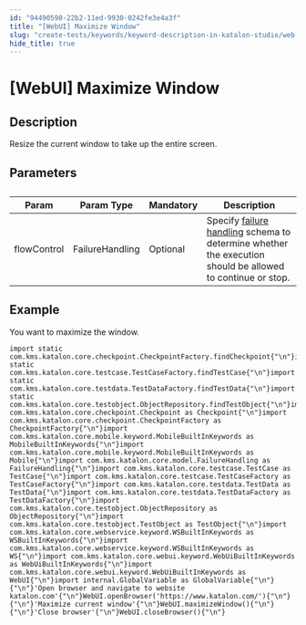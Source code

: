 ```yaml
---
id: "94490590-22b2-11ed-9930-0242fe3e4a3f"
title: "[WebUI] Maximize Window"
slug: "create-tests/keywords/keyword-description-in-katalon-studio/web-ui-keywords/webui-maximize-window"
hide_title: true
---
```


# <a id="id_0" class="anchor_top_offset"/><a id="ariaid-title1" class="anchor_top_offset"/>[WebUI] Maximize Window


## <a id="id_0__id_1" class="anchor_top_offset"/>Description  

              
<p xmlns="http://www.w3.org/1999/xhtml" className="p">Resize the current window to take up the entire screen.</p> 
      

## <a id="id_0__id_2" class="anchor_top_offset"/>Parameters  

              
<table xmlns="http://www.w3.org/1999/xhtml" className="table anchor_top_offset" id="id_0__5ec8e3b4-76b6-4899-888f-b33710cab300"><caption /><thead className="thead"><tr className><th className="entry anchor_top_offset" id="id_0__5ec8e3b4-76b6-4899-888f-b33710cab300__entry__1">Param</th><th className="entry anchor_top_offset" id="id_0__5ec8e3b4-76b6-4899-888f-b33710cab300__entry__2">Param Type</th><th className="entry anchor_top_offset" id="id_0__5ec8e3b4-76b6-4899-888f-b33710cab300__entry__3">Mandatory</th><th className="entry anchor_top_offset" id="id_0__5ec8e3b4-76b6-4899-888f-b33710cab300__entry__4">Description</th></tr></thead><tbody className="tbody"><tr className><td className="entry" headers="id_0__5ec8e3b4-76b6-4899-888f-b33710cab300__entry__1 id_0__5ec8e3b4-76b6-4899-888f-b33710cab300__entry__2 id_0__5ec8e3b4-76b6-4899-888f-b33710cab300__entry__3 id_0__5ec8e3b4-76b6-4899-888f-b33710cab300__entry__4 ">flowControl</td><td className="entry" headers="id_0__5ec8e3b4-76b6-4899-888f-b33710cab300__entry__1 id_0__5ec8e3b4-76b6-4899-888f-b33710cab300__entry__2 id_0__5ec8e3b4-76b6-4899-888f-b33710cab300__entry__3 id_0__5ec8e3b4-76b6-4899-888f-b33710cab300__entry__4 ">FailureHandling</td><td className="entry" headers="id_0__5ec8e3b4-76b6-4899-888f-b33710cab300__entry__1 id_0__5ec8e3b4-76b6-4899-888f-b33710cab300__entry__2 id_0__5ec8e3b4-76b6-4899-888f-b33710cab300__entry__3 id_0__5ec8e3b4-76b6-4899-888f-b33710cab300__entry__4 ">Optional</td><td className="entry" headers="id_0__5ec8e3b4-76b6-4899-888f-b33710cab300__entry__1 id_0__5ec8e3b4-76b6-4899-888f-b33710cab300__entry__2 id_0__5ec8e3b4-76b6-4899-888f-b33710cab300__entry__3 id_0__5ec8e3b4-76b6-4899-888f-b33710cab300__entry__4 ">Specify <a className="xref" href="/maintain/configure-failure-handling-settings-in-katalon-studio">failure handling</a> schema to         determine whether the execution should be allowed to continue or         stop.</td></tr></tbody></table> 
      

## <a id="id_0__id_3" class="anchor_top_offset"/>Example 

              
<p xmlns="http://www.w3.org/1999/xhtml" className="p">You want to maximize the window.</p> 
              
<pre xmlns="http://www.w3.org/1999/xhtml" className="pre codeblock"><code>import static com.kms.katalon.core.checkpoint.CheckpointFactory.findCheckpoint{"\n"}import static com.kms.katalon.core.testcase.TestCaseFactory.findTestCase{"\n"}import static com.kms.katalon.core.testdata.TestDataFactory.findTestData{"\n"}import static com.kms.katalon.core.testobject.ObjectRepository.findTestObject{"\n"}import com.kms.katalon.core.checkpoint.Checkpoint as Checkpoint{"\n"}import com.kms.katalon.core.checkpoint.CheckpointFactory as CheckpointFactory{"\n"}import com.kms.katalon.core.mobile.keyword.MobileBuiltInKeywords as MobileBuiltInKeywords{"\n"}import com.kms.katalon.core.mobile.keyword.MobileBuiltInKeywords as Mobile{"\n"}import com.kms.katalon.core.model.FailureHandling as FailureHandling{"\n"}import com.kms.katalon.core.testcase.TestCase as TestCase{"\n"}import com.kms.katalon.core.testcase.TestCaseFactory as TestCaseFactory{"\n"}import com.kms.katalon.core.testdata.TestData as TestData{"\n"}import com.kms.katalon.core.testdata.TestDataFactory as TestDataFactory{"\n"}import com.kms.katalon.core.testobject.ObjectRepository as ObjectRepository{"\n"}import com.kms.katalon.core.testobject.TestObject as TestObject{"\n"}import com.kms.katalon.core.webservice.keyword.WSBuiltInKeywords as WSBuiltInKeywords{"\n"}import com.kms.katalon.core.webservice.keyword.WSBuiltInKeywords as WS{"\n"}import com.kms.katalon.core.webui.keyword.WebUiBuiltInKeywords as WebUiBuiltInKeywords{"\n"}import com.kms.katalon.core.webui.keyword.WebUiBuiltInKeywords as WebUI{"\n"}import internal.GlobalVariable as GlobalVariable{"\n"}{"\n"}'Open browser and navigate to website katalon.com'{"\n"}WebUI.openBrowser('https://www.katalon.com/'){"\n"}{"\n"}'Maximize current window'{"\n"}WebUI.maximizeWindow(){"\n"}{"\n"}'Close browser'{"\n"}WebUI.closeBrowser(){"\n"}</code></pre> 
            
